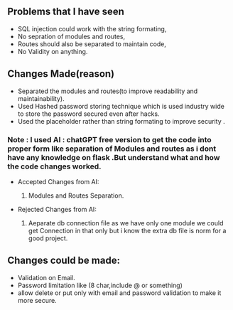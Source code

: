 ## Problems that I have seen
- SQL injection could work with the string formating,
- No sepration of modules and routes,
- Routes should also be separated to maintain code,
- No Validity on anything.

## Changes Made(reason)
- Separated the modules and routes(to improve readability and maintainability).
- Used Hashed password storing technique which is used industry wide to store the password secured even after hacks.
- Used the placeholder rather than string formating to improve security .

### Note : I used AI : chatGPT free version to get the code into proper form like separation of Modules and routes as i dont have any knowledge on flask .But understand what and how the code changes worked.
- Accepted Changes from AI:
    1. Modules and Routes Separation.

- Rejected Changes from AI:
    1. Aeparate db connection file as we have only one module we could get Connection in that only but i know the extra db file is norm for a good project.


## Changes could be made:
- Validation on Email.
- Password limitation like (8 char,include @ or something)
- allow delete or put only with email and password validation to make it more secure.


